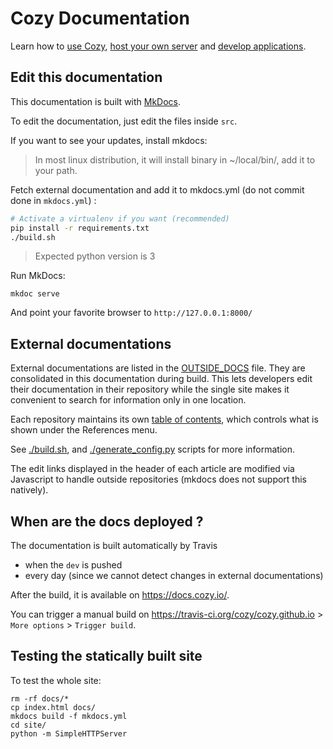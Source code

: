# Cozy Documentation

Learn how to [use Cozy](https://docs.cozy.io/en/use), [host your own server](https://docs.cozy.io/en/tutorials/selfhost-debian/) and [develop applications](https://docs.cozy.io/en/tutorials/app/).

## Edit this documentation

This documentation is built with [MkDocs](http://www.mkdocs.org).

To edit the documentation, just edit the files inside `src`.

If you want to see your updates, install mkdocs:

> In most linux distribution, it will install binary in ~/local/bin/, add it to your path.

Fetch external documentation and add it to mkdocs.yml (do not commit done in `mkdocs.yml`) :

```bash
# Activate a virtualenv if you want (recommended)
pip install -r requirements.txt
./build.sh
```
> Expected python version is 3

Run MkDocs:

```shell
mkdoc serve
```

And point your favorite browser to `http://127.0.0.1:8000/`

## External documentations

External documentations are listed in the [OUTSIDE_DOCS](./OUTSIDE_DOCS) file. They are consolidated in this documentation during build.
This lets developers edit their documentation in their repository while the single site makes it convenient
to search for information only in one location.

Each repository maintains its own [table of contents](https://github.com/cozy/cozy-doctypes/blob/master/toc.yml),
which controls what is shown under the References menu.

See [./build.sh](./build.sh), and [./generate_config.py](./generate_config.py) scripts for more information.

The edit links displayed in the header of each article are modified via Javascript to handle outside repositories (mkdocs does not support
this natively).

## When are the docs deployed ?

The documentation is built automatically by Travis

* when the `dev` is pushed
* every day (since we cannot detect changes in external documentations)

After the build, it is available on https://docs.cozy.io/.

You can trigger a manual build on https://travis-ci.org/cozy/cozy.github.io > `More options` > `Trigger build`.

## Testing the statically built site

To test the whole site:

```shell
rm -rf docs/*
cp index.html docs/
mkdocs build -f mkdocs.yml
cd site/
python -m SimpleHTTPServer
```
